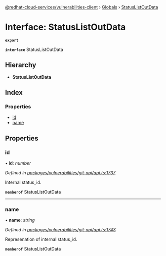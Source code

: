 [@redhat-cloud-services/vulnerabilities-client](../README.md) › [Globals](../globals.md) › [StatusListOutData](statuslistoutdata.md)

# Interface: StatusListOutData

**`export`** 

**`interface`** StatusListOutData

## Hierarchy

* **StatusListOutData**

## Index

### Properties

* [id](statuslistoutdata.md#id)
* [name](statuslistoutdata.md#name)

## Properties

###  id

• **id**: *number*

*Defined in [packages/vulnerabilities/git-api/api.ts:1737](https://github.com/RedHatInsights/javascript-clients/blob/master/packages/vulnerabilities/git-api/api.ts#L1737)*

Internal status_id.

**`memberof`** StatusListOutData

___

###  name

• **name**: *string*

*Defined in [packages/vulnerabilities/git-api/api.ts:1743](https://github.com/RedHatInsights/javascript-clients/blob/master/packages/vulnerabilities/git-api/api.ts#L1743)*

Represenation of internal status_id.

**`memberof`** StatusListOutData
